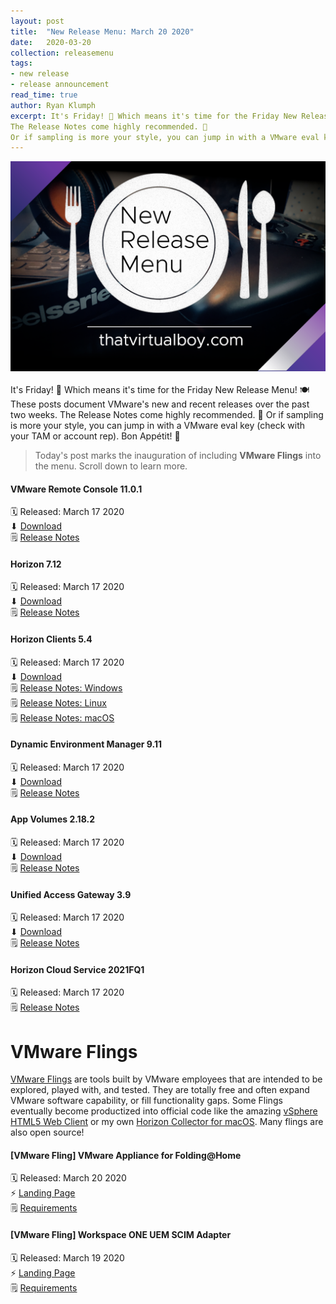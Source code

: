 ```yaml
---
layout: post
title:  "New Release Menu: March 20 2020"
date:   2020-03-20
collection: releasemenu
tags:
- new release
- release announcement
read_time: true
author: Ryan Klumph
excerpt: It's Friday! 🎉 Which means it's time for the Friday New Release Menu! 🍽 These posts document VMware's new and recent releases over the past two weeks.
The Release Notes come highly recommended. 🍿
Or if sampling is more your style, you can jump in with a VMware eval key (check with your TAM or account rep). Bon Appétit! 🥘
---
```

![](/assets/images/release-menu.png)<br><br>
It's Friday! 🎉 Which means it's time for the Friday New Release Menu! 🍽 These posts document VMware's new and recent releases over the past two weeks.
The Release Notes come highly recommended. 🍿
Or if sampling is more your style, you can jump in with a VMware eval key (check with your TAM or account rep). Bon Appétit! 🥘

> Today's post marks the inauguration of including **VMware Flings** into the menu. Scroll down to learn more.

#### VMware Remote Console 11.0.1
🗓 Released: March 17 2020  
⬇ [Download](https://my.vmware.com/web/vmware/details?downloadGroup=VMRC1101&productId=742)  
🗒 [Release Notes](https://docs.vmware.com/en/VMware-Remote-Console/11/rn/VMware-Remote-Console-1101-Release-Notes.html)  

#### Horizon 7.12
🗓 Released: March 17 2020  
⬇ [Download](https://my.vmware.com/en/web/vmware/info/slug/desktop_end_user_computing/vmware_horizon/7_12)  
🗒 [Release Notes](https://docs.vmware.com/en/VMware-Horizon-7/7.12/rn/horizon-712-view-release-notes.html)  

#### Horizon Clients 5.4
🗓 Released: March 17 2020  
⬇ [Download](https://my.vmware.com/web/vmware/info/slug/desktop_end_user_computing/vmware_horizon_clients/5_0)  
🗒 [Release Notes: Windows](https://docs.vmware.com/en/VMware-Horizon-Client-for-Windows/5.4/rn/horizon-client-windows-54-release-notes.html)  
🗒 [Release Notes: Linux](https://docs.vmware.com/en/VMware-Horizon-Client-for-Linux/5.4/rn/horizon-client-linux-54-release-notes.html)  
🗒 [Release Notes: macOS](https://docs.vmware.com/en/VMware-Horizon-Client-for-Mac/5.4/rn/horizon-client-mac-53-release-notes.html)  

#### Dynamic Environment Manager 9.11
🗓 Released: March 17 2020  
⬇ [Download](https://my.vmware.com/en/web/vmware/info/slug/desktop_end_user_computing/vmware_dynamic_environment_manager/9_11)  
🗒 [Release Notes](https://docs.vmware.com/en/VMware-Dynamic-Environment-Manager/9.11.0/rn/VMware-Dynamic-Environment-Manager-Release-Notes-9110.html)  

#### App Volumes 2.18.2
🗓 Released: March 17 2020  
⬇ [Download](https://my.vmware.com/web/vmware/info/slug/desktop_end_user_computing/vmware_app_volumes/2_x)  
🗒 [Release Notes](https://docs.vmware.com/en/VMware-App-Volumes/2.18.2/rn/VMware-App-Volumes-2182-Release-Notes.html)  

#### Unified Access Gateway 3.9
🗓 Released: March 17 2020  
⬇ [Download](https://my.vmware.com/en/web/vmware/info/slug/desktop_end_user_computing/vmware_unified_access_gateway/3_9)  
🗒 [Release Notes](https://docs.vmware.com/en/Unified-Access-Gateway/3.9/rn/Release-Notes-for-VMware-Unified-Access-Gateway-39.html)  

#### Horizon Cloud Service 2021FQ1
🗓 Released: March 17 2020  
🗒 [Release Notes](https://docs.vmware.com/en/VMware-Horizon-Cloud-Service/services/rn/horizon-cloud-service-relnotes-30.html)  

# VMware Flings
[VMware Flings](https://flings.vmware.com) are tools built by VMware employees that are intended to be explored, played with, and tested. They are totally free and often expand VMware software capability, or fill functionality gaps. Some Flings eventually become productized into official code like the amazing [vSphere HTML5 Web Client](https://flings.vmware.com/vsphere-html5-web-client) or my own [Horizon Collector for macOS](https://flings.vmware.com/horizon-collector-for-mac). Many flings are also open source!

#### [VMware Fling] VMware Appliance for Folding@Home
🗓 Released: March 20 2020  
⚡️ [Landing Page](https://flings.vmware.com/vmware-appliance-for-folding-home)  
🗒 [Requirements](https://flings.vmware.com/vmware-appliance-for-folding-home#requirements)  

#### [VMware Fling] Workspace ONE UEM SCIM Adapter
🗓 Released: March 19 2020  
⚡️ [Landing Page](https://flings.vmware.com/workspace-one-uem-scim-adapter)  
🗒 [Requirements](https://flings.vmware.com/workspace-one-uem-scim-adapter#requirements)  

